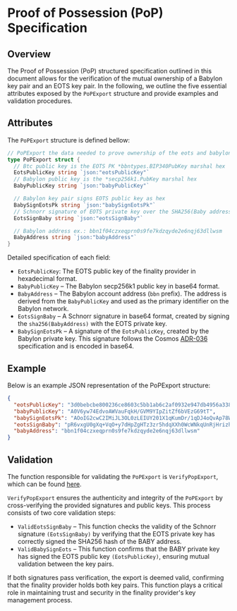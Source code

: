 # Proof of Possession (PoP) Specification

## Overview

The Proof of Possession (PoP) structured specification outlined in this
document allows for the verification of the mutual ownership of a Babylon
key pair and an EOTS key pair. In the following, we outline the five essential
attributes exposed by the `PoPExport` structure and provide examples and
validation procedures.

## Attributes

The `PoPExport` structure is defined bellow:

```go
// PoPExport the data needed to prove ownership of the eots and babylon key pairs.
type PoPExport struct {
  // Btc public key is the EOTS PK *bbntypes.BIP340PubKey marshal hex
  EotsPublicKey string `json:"eotsPublicKey"`
  // Babylon public key is the *secp256k1.PubKey marshal hex
  BabyPublicKey string `json:"babyPublicKey"`

  // Babylon key pair signs EOTS public key as hex
  BabySignEotsPk string `json:"babySignEotsPk"`
  // Schnorr signature of EOTS private key over the SHA256(Baby address)
  EotsSignBaby string `json:"eotsSignBaby"`

  // Babylon address ex.: bbn1f04czxeqprn0s9fe7kdzqyde2e6nqj63dllwsm
  BabyAddress string `json:"babyAddress"`
}
```

Detailed specification of each field:

- `EotsPublicKey`: The EOTS public key of the finality provider in hexadecimal format.
- `BabyPublicKey` – The Babylon secp256k1 public key in base64 format.
- `BabyAddress` – The Babylon account address (`bbn` prefix). The address is
derived from the `BabyPublicKey` and used as the primary identifier on the
Babylon network.
- `EotsSignBaby` – A Schnorr signature in base64 format, created by signing the
`sha256(BabyAddress)` with the EOTS private key.
- `BabySignEotsPk` – A signature of the `EotsPublicKey`, created by the Babylon
private key. This signature follows the Cosmos
[ADR-036](https://github.com/cosmos/cosmos-sdk/blob/main/docs/architecture/adr-036-arbitrary-signature.md)
specification and is encoded in base64.

## Example

Below is an example JSON representation of the PoPExport structure:

```json
{
  "eotsPublicKey": "3d0bebcbe800236ce8603c5bb1ab6c2af0932e947db4956a338f119797c37f1e",
  "babyPublicKey": "A0V6yw74EdvoAWVauFqkH/GVM9YIpZitZf6bVEzG69tT",
  "babySignEotsPk": "AOoIG2cwC2IMiJL3OL0zLEIUY201X1qKumDr/1qDJ4oQvAp78W1nb5EnVasRPQ/XrKXqudUDnZFprLd0jaRJtQ==",
  "eotsSignBaby": "pR6vxgU0gXq+VqO+y7dHpZgHTz3zr5hdqXXh0WcWNkqUnRjHrizhYAHDMV8gh4vks4PqzKAIgZ779Wqwf5UrXQ==",
  "babyAddress": "bbn1f04czxeqprn0s9fe7kdzqyde2e6nqj63dllwsm"
}
```

## Validation

The function responsible for validating the `PoPExport` is `VerifyPopExport`,
which can be found [here](https://github.com/babylonlabs-io/finality-provider/blob/cc07bcd4dc434f7095668724aad6865bffe425e0/eotsmanager/cmd/eotsd/daemon/pop.go#L211).

`VerifyPopExport` ensures the authenticity and integrity of the `PoPExport`
by cross-verifying the provided signatures and public keys. This process
consists of two core validation steps:

- `ValidEotsSignBaby` – This function checks the validity of the Schnorr
signature `(EotsSignBaby)` by verifying that the EOTS private key has correctly
signed the SHA256 hash of the BABY address.
- `ValidBabySignEots` – This function confirms that the BABY private key has
signed the EOTS public key `(EotsPublicKey)`, ensuring mutual validation
between the key pairs.

If both signatures pass verification, the export is deemed valid, confirming
that the finality provider holds both key pairs. This function plays a critical
role in maintaining trust and security in the finality provider's key
management process.